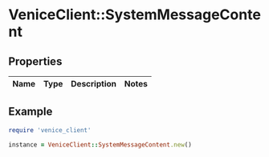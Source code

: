 # VeniceClient::SystemMessageContent

## Properties

| Name | Type | Description | Notes |
| ---- | ---- | ----------- | ----- |

## Example

```ruby
require 'venice_client'

instance = VeniceClient::SystemMessageContent.new()
```

